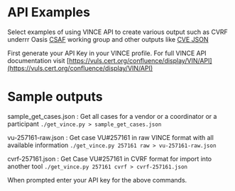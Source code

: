# API Examples 
Select examples of using VINCE API to create various output such as CVRF underrr Oasis [CSAF](https://github.com/oasis-tcs/csaf)
working group and other outputs like [CVE JSON](https://github.com/CVEProject/automation-working-group/tree/master/cve_json_schema) 

First generate your API Key in your VINCE profile.  For full VINCE API documentation visit [https://vuls.cert.org/confluence/display/VIN/API](https://vuls.cert.org/confluence/display/VIN/API)

# Sample outputs
sample_get_cases.json : Get all cases for a vendor or a coordinator or a participant
`./get_vince.py > sample_get_cases.json`

vu-257161-raw.json : Get case VU#257161 in raw VINCE format with all available information
`./get_vince.py 257161 raw > vu-257161-raw.json`

cvrf-257161.json : Get Case VU#257161 in CVRF format for import into another tool
`./get_vince.py 257161 cvrf > cvrf-257161.json`

When prompted enter your API key for the above commands.

